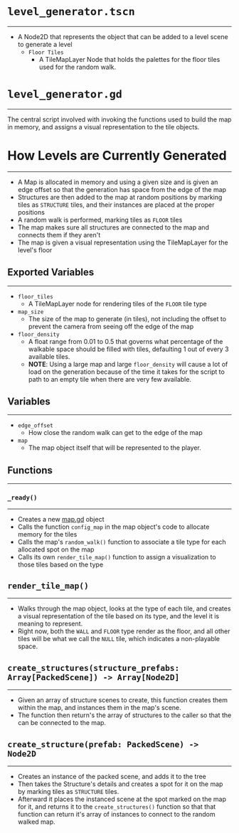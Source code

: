 # `level_generator.tscn`
---
- A Node2D that represents the object that can be added to a level scene to generate a level
	- `Floor Tiles`
		- A TileMapLayer Node that holds the palettes for the floor tiles used for the random walk.
# `level_generator.gd`
---
The central script involved with invoking the functions used to build the map in memory, and assigns a visual representation to the tile objects.

# How Levels are Currently Generated
---
- A Map is allocated in memory and using a given size and is given an edge offset so that the generation has space from the edge of the map
- Structures are then added to the map at random positions by marking tiles as `STRUCTURE` tiles, and their instances are placed at the proper positions
- A random walk is performed, marking tiles as `FLOOR` tiles
- The map makes sure all structures are connected to the map and connects them if they aren't
- The map is given a visual representation using the TileMapLayer for the level's floor

## Exported Variables
---
- `floor_tiles`
	- A TileMapLayer node for rendering tiles of the `FLOOR` tile type
- `map_size`
	- The size of the map to generate (in tiles), not including the offset to prevent the camera from seeing off the edge of the map
- `floor_density`
	- A float range from 0.01 to 0.5 that governs what percentage of the walkable space should be filled with tiles, defaulting 1 out of every 3 available tiles. 
	- **NOTE**: Using a large map and large `floor_density` will cause a lot of load on the generation because of the time it takes for the script to path to an empty tile when there are very few available.
## Variables
---
- `edge_offset`
	- How close the random walk can get to the edge of the map
- `map`
	- The map object itself that will be represented to the player.
## Functions
---
### `_ready()`
---
- Creates a new [map.gd](../generation/custom-resources/map.gd.md) object
- Calls the function `config_map` in the map object's code to allocate memory for the tiles
- Calls the map's `random_walk()` function to associate a tile type for each allocated spot on the map
- Calls its own `render_tile_map()` function to assign a visualization to those tiles based on the type
## `render_tile_map()`
---
- Walks through the map object, looks at the type of each tile, and creates a visual representation of the tile based on its type, and the level it is meaning to represent.
- Right now, both the `WALL` and `FLOOR` type render as the floor, and all other tiles will be what we call the `NULL` tile, which indicates a non-playable space.

## `create_structures(structure_prefabs: Array[PackedScene]) -> Array[Node2D]`
---
- Given an array of structure scenes to create, this function creates them within the map, and instances them in the map's scene.
- The function then return's the array of structures to the caller so that the can be connected to the map.

## `create_structure(prefab: PackedScene) -> Node2D`
---
- Creates an instance of the packed scene, and adds it to the tree
- Then takes the Structure's details and creates a spot for it on the map by marking tiles as `STRUCTURE` tiles.
- Afterward it places the instanced scene at the spot marked on the map for it, and returns it to the `create_structures()` function so that that function can return it's array of instances to connect to the random walked map.